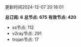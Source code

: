 更新时间2024-12-07 20:18:01

**总订阅: 6**
**总节点: 675**
**有效节点: 420**
- ss节点: 112
- v2ray节点: 291
- trojan节点: 17
